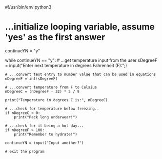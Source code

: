 #!/usr/bin/env python3

# ...initialize looping variable, assume 'yes' as the first answer
continueYN = "y"

while continueYN == "y":
    # ...get temperature input from the user
    sDegreeF = input("Enter next temperature in degrees Fahrenheit (F):";)

    # ...convert text entry to number value that can be used in equations
    nDegreeF = int(sDegreeF)

    # ...convert temperature from F to Celsius
    nDegreeC = (nDegreeF - 32) * 5 / 9

    print("Temperature in degrees C is:", nDegreeC)

    # ...check for temperature below freezing..
    if nDegreeC < 0:
        print("Pack long underwear!")

    # ...check for it being a hot day...
    if nDegreeF > 100:
        print("Remember to hydrate!")

    continueYN = input("Input another?")

    # exit the program
